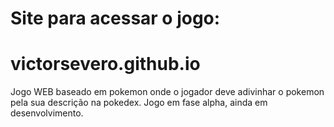 # Site para acessar o jogo:
# victorsevero.github.io
Jogo WEB baseado em pokemon onde o jogador deve adivinhar o pokemon pela sua descrição na pokedex.
Jogo em fase alpha, ainda em desenvolvimento.
